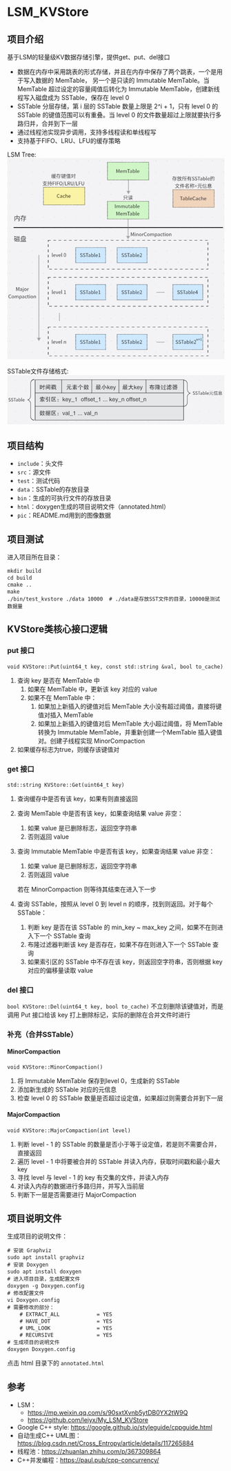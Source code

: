 # LSM_KVStore

## 项目介绍
基于LSM的轻量级KV数据存储引擎，提供get、put、del接口

- 数据在内存中采用跳表的形式存储，并且在内存中保存了两个跳表，一个是用于写入数据的 MemTable， 另一个是只读的 Immutable MemTable。当 MemTable 超过设定的容量阈值后转化为 Immutable MemTable，创建新线程写入磁盘成为 SSTable，保存在 level 0
- SSTable 分层存储，第 i 层的 SSTable 数量上限是 2^i + 1，只有 level 0 的 SSTable 的键值范围可以有重叠。当 level 0 的文件数量超过上限就要执行多路归并，合并到下一层
- 通过线程池实现异步调用，支持多线程读和单线程写
- 支持基于FIFO、LRU、LFU的缓存策略

LSM Tree:
![LSM Tree](pic/LSM.png "LSM Tree")

SSTable文件存储格式:
![SSTable](pic/SSTable.png "SSTable")

## 项目结构
- `include`：头文件
- `src`：源文件
- `test`：测试代码
- `data`：SSTable的存放目录
- `bin`：生成的可执行文件的存放目录
- `html`：doxygen生成的项目说明文件（annotated.html）
- `pic`：README.md用到的图像数据

## 项目测试
进入项目所在目录：

```shell
mkdir build
cd build
cmake ..
make
./bin/test_kvstore ./data 10000  # ./data是存放SST文件的目录，10000是测试数据量
```

## KVStore类核心接口逻辑
### put 接口
`void KVStore::Put(uint64_t key, const std::string &val, bool to_cache)`
1. 查询 key 是否在 MemTable 中
    1. 如果在 MemTable 中，更新该 key 对应的 value
    2. 如果不在 MemTable 中：
        1. 如果加上新插入的键值对后 MemTable 大小没有超过阈值，直接将键值对插入 MemTable
        2. 如果加上新插入的键值对后 MemTable 大小超过阈值，将 MemTable 转换为 Immutable MemTable，并重新创建一个MemTable 插入键值对。创建子线程实现 MinorCompaction
2. 如果缓存标志为true，则缓存该键值对

### get 接口
`std::string KVStore::Get(uint64_t key)`
1. 查询缓存中是否有该 key，如果有则直接返回
2. 查询 MemTable 中是否有该 key，如果查询结果 value 非空：
    1. 如果 value 是已删除标志，返回空字符串
    2. 否则返回 value
3. 查询 Immutable MemTable 中是否有该 key，如果查询结果 value 非空：
    1. 如果 value 是已删除标志，返回空字符串
    2. 否则返回 value

    若在 MinorCompaction 则等待其结束在进入下一步
4. 查询 SSTable，按照从 level 0 到 level n 的顺序，找到则返回。对于每个 SSTable：
    1. 判断 key 是否在该 SSTable 的 min_key ~ max_key 之间，如果不在则进入下一个 SSTable 查询
    2. 布隆过滤器判断该 key 是否存在，如果不存在则进入下一个 SSTable 查询
    3.  如果索引区的 SSTable 中不存在该 key，则返回空字符串，否则根据 key 对应的偏移量读取 value

### del 接口
`bool KVStore::Del(uint64_t key, bool to_cache)`
不立刻删除该键值对，而是调用 Put 接口给该 key 打上删除标记，实际的删除在合并文件时进行

### 补充（合并SSTable）
#### MinorCompaction
`void KVStore::MinorCompaction()`
1. 将 Immutable MemTable 保存到level 0，生成新的 SSTable
2. 添加新生成的 SSTable 对应的元信息
3. 检查 level 0 的 SSTable 数量是否超过设定值，如果超过则需要合并到下一层

#### MajorCompaction
`void KVStore::MajorCompaction(int level)`
1. 判断 level - 1 的 SSTable 的数量是否小于等于设定值，若是则不需要合并，直接返回
2. 遍历 level - 1 中将要被合并的 SSTable 并读入内存，获取时间戳和最小最大 key
3. 寻找 level 与 level - 1 的 key 有交集的文件，并读入内存
4. 对读入内存的数据进行多路归并，并写入当前层
5. 判断下一层是否需要进行 MajorCompaction

## 项目说明文件
生成项目的说明文件：

```shell
# 安装 Graphviz
sudo apt install graphviz
# 安装 Doxygen
sudo apt install doxygen
# 进入项目目录，生成配置文件
doxygen -g Doxygen.config
# 修改配置文件
vi Doxygen.config
# 需要修改的部分：
    # EXTRACT_ALL            = YES
    # HAVE_DOT               = YES
    # UML_LOOK               = YES
    # RECURSIVE              = YES
# 生成项目的说明文件
doxygen Doxygen.config
```

点击 html 目录下的 `annotated.html`


## 参考
- LSM：
    - https://mp.weixin.qq.com/s/90sxtXvnb5ytDB0YX2tW9Q
    - https://github.com/leiyx/My_LSM_KVStore
- Google C++ style: https://google.github.io/styleguide/cppguide.html
- 自动生成C++ UML图：https://blog.csdn.net/Cross_Entropy/article/details/117265884
- 线程池：https://zhuanlan.zhihu.com/p/367309864
- C++并发编程：https://paul.pub/cpp-concurrency/